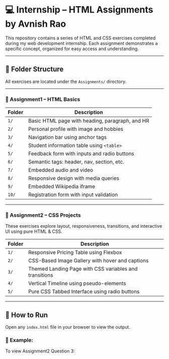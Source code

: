 # 💻 Internship – HTML Assignments by Avnish Rao

This repository contains a series of HTML and CSS exercises completed during my web development internship. Each assignment demonstrates a specific concept, organized for easy access and understanding.

---

## 📁 Folder Structure

All exercises are located under the `Assignments/` directory.

---

### 📘 Assignment1 – HTML Basics

| Folder | Description                                           |
|--------|-------------------------------------------------------|
| `1/`   | Basic HTML page with heading, paragraph, and HR       |
| `2/`   | Personal profile with image and hobbies               |
| `3/`   | Navigation bar using anchor tags                      |
| `4/`   | Student information table using `<table>`             |
| `5/`   | Feedback form with inputs and radio buttons           |
| `6/`   | Semantic tags: header, nav, section, etc.             |
| `7/`   | Embedded audio and video                              |
| `8/`   | Responsive design with media queries                  |
| `9/`   | Embedded Wikipedia iframe                             |
| `10/`  | Registration form with input validation               |

---

### 🎨 Assignment2 – CSS Projects

These exercises explore layout, responsiveness, transitions, and interactive UI using pure HTML & CSS.

| Folder | Description                                            |
|--------|--------------------------------------------------------|
| `1/`   | Responsive Pricing Table using Flexbox                 |
| `2/`   | CSS-Based Image Gallery with hover and captions        |
| `3/`   | Themed Landing Page with CSS variables and transitions |
| `4/`   | Vertical Timeline using pseudo-elements                |
| `5/`   | Pure CSS Tabbed Interface using radio buttons          |

---

## 🚀 How to Run

Open any `index.html` file in your browser to view the output.

### 🔧 Example:

To view Assignment2 Question 3:
